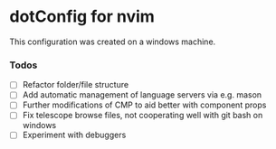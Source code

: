 # dotConfig for nvim
This configuration was created on a windows machine.

### Todos
- [ ] Refactor folder/file structure
- [ ] Add automatic management of language servers via e.g. mason
- [ ] Further modifications of CMP to aid better with component props
- [ ] Fix telescope browse files, not cooperating well with git bash on windows
- [ ] Experiment with debuggers
